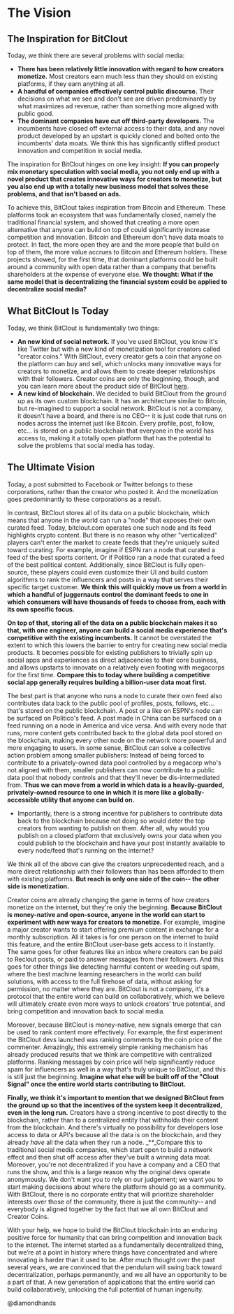 # The Vision

## The Inspiration for BitClout

Today, we think there are several problems with social media:

* **There has been relatively little innovation with regard to how creators monetize.** Most creators earn much less than they should on existing platforms, if they earn anything at all.
* **A handful of companies effectively control public discourse.** Their decisions on what we see and don't see are driven predominantly by what maximizes ad revenue, rather than something more aligned with public good.
* **The dominant companies have cut off third-party developers.** The incumbents have closed off external access to their data, and any novel product developed by an upstart is quickly cloned and bolted onto the incumbents' data moats. We think this has significantly stifled product innovation and competition in social media.

The inspiration for BitClout hinges on one key insight: **If you can properly mix monetary speculation with social media, you not only end up with a novel product that creates innovative ways for creators to monetize, but you also end up with a totally new business model that solves these problems, and that isn't based on ads.**

To achieve this, BitClout takes inspiration from Bitcoin and Ethereum. These platforms took an ecosystem that was fundamentally closed, namely the traditional financial system, and showed that creating a more open alternative that anyone can build on top of could significantly increase competition and innovation. Bitcoin and Ethereum don't have data moats to protect. In fact, the more open they are and the more people that build on top of them, the more value accrues to Bitcoin and Ethereum holders. These projects showed, for the first time, that dominant platforms could be built around a community with open data rather than a company that benefits shareholders at the expense of everyone else. **We thought: What if the same model that is decentralizing the financial system could be applied to decentralize social media?**

## What BitClout Is Today

Today, we think BitClout is fundamentally two things:

* **An new kind of social network.** If you've used BitClout, you know it's like Twitter but with a new kind of monetization tool for creators called "creator coins." With BitClout, every creator gets a coin that anyone on the platform can buy and sell, which unlocks many innovative ways for creators to monetize, and allows them to create deeper relationships with their followers. Creator coins are only the beginning, though, and you can learn more about the product side of BitClout [here](https://bitclout.com/one_pager.pdf).
* **A new kind of blockchain.** We decided to build BitClout from the ground up as its own custom blockchain. It has an architecture similar to Bitcoin, but re-imagined to support a social network. BitClout is not a company, it doesn't have a board, and there is no CEO-- it is just code that runs on nodes across the internet just like Bitcoin. Every profile, post, follow, etc... is stored on a public blockchain that everyone in the world has access to, making it a totally open platform that has the potential to solve the problems that social media has today.

## The Ultimate Vision

Today, a post submitted to Facebook or Twitter belongs to these corporations, rather than the creator who posted it. And the monetization goes predominantly to these corporations as a result.

In contrast, BitClout stores all of its data on a public blockchain, which means that anyone in the world can run a "node" that exposes their own curated feed. Today, bitclout.com operates one such node and its feed highlights crypto content. But there is no reason why other "verticalized" players can't enter the market to create feeds that they're uniquely suited toward curating. For example, imagine if ESPN ran a node that curated a feed of the best sports content. Or if Politico ran a node that curated a feed of the best political content. Additionally, since BitClout is fully open-source, these players could even customize their UI and build custom algorithms to rank the influencers and posts in a way that serves their specific target customer. **We think this will quickly move us from a world in which a handful of juggernauts control the dominant feeds to one in which consumers will have thousands of feeds to choose from, each with its own specific focus.**

**On top of that, storing all of the data on a public blockchain makes it so that, with one engineer, anyone can build a social media experience that's competitive with the existing incumbents.** It cannot be overstated the extent to which this lowers the barrier to entry for creating new social media products. It becomes possible for existing publishers to trivially spin up social apps and experiences as direct adjacencies to their core business, and allows upstarts to innovate on a relatively even footing with megacorps for the first time. **Compare this to today where building a competitive social app generally requires building a billion-user data moat first.**

The best part is that anyone who runs a node to curate their own feed also contributes data back to the public pool of profiles, posts, follows, etc... that's stored on the public blockchain. A post or a like on ESPN's node can be surfaced on Politico's feed. A post made in China can be surfaced on a feed running on a node in America and vice versa. And with every node that runs, more content gets contributed back to the global data pool stored on the blockchain, making every other node on the network more powerful and more engaging to users. In some sense, BitClout can solve a collective action problem among smaller publishers: Instead of being forced to contribute to a privately-owned data pool controlled by a megacorp who's not aligned with them, smaller publishers can now contribute to a public data pool that nobody controls and that they'll never be dis-intermediated from. **Thus we can move from a world in which data is a heavily-guarded, privately-owned resource to one in which it is more like a globally-accessible utility that anyone can build on.**

* Importantly, there is a strong incentive for publishers to contribute data back to the blockchain because not doing so would deter the top creators from wanting to publish on them. After all, why would you publish on a closed platform that exclusively owns your data when you could publish to the blockchain and have your post instantly available to every node/feed that's running on the internet?

We think all of the above can give the creators unprecedented reach, and a more direct relationship with their followers than has been afforded to them with existing platforms. **But reach is only one side of the coin-- the other side is monetization.**

Creator coins are already changing the game in terms of how creators monetize on the internet, but they're only the beginning. **Because BitClout is money-native and open-source, anyone in the world can start to experiment with new ways for creators to monetize.** For example, imagine a major creator wants to start offering premium content in exchange for a monthly subscription. All it takes is for one person on the internet to build this feature, and the entire BitClout user-base gets access to it instantly. The same goes for other features like an inbox where creators can be paid to Reclout posts, or paid to answer messages from their followers. And this goes for other things like detecting harmful content or weeding out spam, where the best machine learning researchers in the world can build solutions, with access to the full firehose of data, without asking for permission, no matter where they are. BitClout is not a company, it's a protocol that the entire world can build on collaboratively, which we believe will ultimately create even more ways to unlock creators' true potential, and bring competition and innovation back to social media.

Moreover, because BitClout is money-native, new signals emerge that can be used to rank content more effectively. For example, the first experiment the BitClout devs launched was ranking comments by the coin price of the commenter. Amazingly, this extremely simple ranking mechanism has already produced results that we think are competitive with centralized platforms. Ranking messages by coin price will help significantly reduce spam for influencers as well in a way that's truly unique to BitClout, and this is still just the beginning. **Imagine what else will be built off of the "Clout Signal" once the entire world starts contributing to BitClout.**

**Finally, we think it's important to mention that we designed BitClout from the ground up so that the incentives of the system keep it decentralized, even in the long run.** Creators have a strong incentive to post directly to the blockchain, rather than to a centralized entity that withholds their content from the blockchain. And there's virtually no possibility for developers lose access to data or API's because all the data is on the blockchain, and they already _have_ all the data when they run a node. \_\*\*\_Compare this to traditional social media companies, which start open to build a network effect and then shut off access after they've built a winning data moat. Moreover, you're not decentralized if you have a company and a CEO that runs the show, and this is a large reason why the original devs operate anonymously. We don't want you to rely on our judgement; we want you to start making decisions about where the platform should go as a community. With BitClout, there is no corporate entity that will prioritize shareholder interests over those of the community, there is just the community-- and everybody is aligned together by the fact that we all own BitClout and Creator Coins.

With your help, we hope to build the BitClout blockchain into an enduring positive force for humanity that can bring competition and innovation back to the internet. The internet started as a fundamentally decentralized thing, but we’re at a point in history where things have concentrated and where innovating is harder than it used to be. After much thought over the past several years, we are convinced that the pendulum will swing back toward decentralization, perhaps permanently, and we all have an opportunity to be a part of that. A new generation of applications that the entire world can build collaboratively, unlocking the full potential of human ingenuity.

@diamondhands

